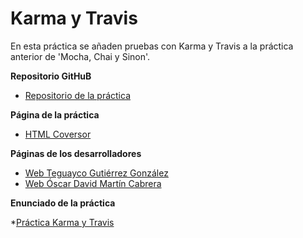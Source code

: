 # Karma y Travis

En esta práctica se añaden pruebas con Karma y Travis a la práctica anterior de 'Mocha, Chai y Sinon'.


**Repositorio GitHuB**

* [Repositorio de la práctica](https://github.com/ULL-ESIT-GRADOII-PL/mocha-chai-sinon-oscarteguayco)

**Página de la práctica**

* [HTML Coversor](http://alu0100825503.github.io/eliminacion-del-switch-oscarteguayco/)

**Páginas de los desarrolladores**

* [Web Teguayco Gutiérrez González](http://alu0100825503.github.io/)
* [Web Óscar David  Martín Cabrera](http://oscar-dmc.github.io/)

**Enunciado de la práctica**

*[Práctica Karma y Travis](https://campusvirtual.ull.es/1516/mod/page/view.php?id=184132)